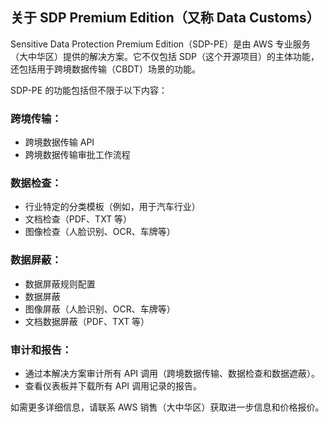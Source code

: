 ## 关于 SDP Premium Edition（又称 Data Customs）

Sensitive Data Protection Premium Edition（SDP-PE）是由 AWS 专业服务（大中华区）提供的解决方案。它不仅包括 SDP（这个开源项目）的主体功能，还包括用于跨境数据传输（CBDT）场景的功能。

SDP-PE 的功能包括但不限于以下内容：

### 跨境传输：

- 跨境数据传输 API
- 跨境数据传输审批工作流程

### 数据检查：

- 行业特定的分类模板（例如，用于汽车行业）
- 文档检查（PDF、TXT 等）
- 图像检查（人脸识别、OCR、车牌等）

### 数据屏蔽：

- 数据屏蔽规则配置
- 数据屏蔽
- 图像屏蔽（人脸识别、OCR、车牌等）
- 文档数据屏蔽（PDF、TXT 等）

### 审计和报告：

- 通过本解决方案审计所有 API 调用（跨境数据传输、数据检查和数据遮蔽）。
- 查看仪表板并下载所有 API 调用记录的报告。

如需更多详细信息，请联系 AWS 销售（大中华区）获取进一步信息和价格报价。